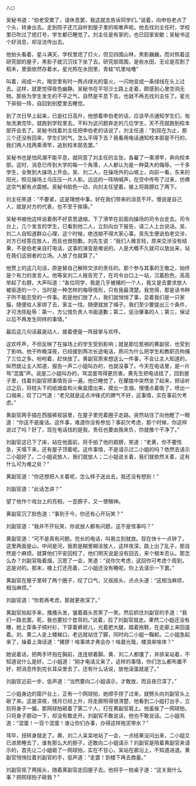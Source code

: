     八〇 

   吴秘书道：“伯老受累了，请休息罢，我这就去告诉同学们。”说着，向申伯老点了个头，转身出去。走到院子还兀自听到屋子里的咳嗽声呢。他去找刘主任时，学校里已吹过了熄灯号，学生都已睡觉了。刘主任是有家的，也已回家安歇；吴秘书这个好消息，却没法传出去。

   他抬头看着，星斗满天，学校里熄了灯火，但见四围山林，黑影巍巍，而对照着这研究部的屋子，黑影子就沉沉往下坐了去。研究部周围，是些水田，无论是否割了稻禾，里面依然存着水，星光照在水田里，青蛙“叽里咕噜”

   叫着，闹成一片。暗空里有时一两点绿光的萤火，一闪地变成一条绿线在头上过去。这样，就更觉得夜色幽静。吴秘书在平坦沙土路上走着，颇感到心里空洞无物。那些为学生发生的不平之气，自然是平息下去，也就不再去找刘主任了。星光下徘徊一阵，自回到别墅里去睡觉。

   到了次日早上起来，已是红日高升，他想着申伯老的话，应该早点通知学生们，匆匆洗漱完毕，就跑到学校里去。不料为这问题奔走的几位学生，天不亮就跑到校本部开会去了。吴秘书找着刘主任把申伯老的话说了，刘主任道：“到现在为止，那三个还没有回来，学生们的气，怎么平得下去？我看用电话通知校本部是不行的，我们两人找两乘滑竿，追到校本部去罢。”

   吴秘书也是怕风潮不能平息，就同意了刘主任的主张，各雇了一乘滑竿，奔向校本部。这时，消息已传到大学的每一个角落，人人都认为是一种莫大的侮辱。一千多学生，全聚到大操场上开会。吴、刘二人，在操场外的山坡上，向前一看，东来的阳光，照见操场上乌压压一片人影。远远的一阵呐喊声，在空中传布了过来，仿佛这空气都有点震撼。吴秘书脸色一动，向刘主任望着，接上将肩膀扛了两下。

   刘主任笑道：“不要紧，这是理想中事。好在我们带来的消息不坏。慢说是自己人，就是对方的代表，也不至于挨揍。”

   吴秘书被他这样说着倒不好意思退缩，下了滑竿在前面向操场的司令台走去。司令台上，几个发言的学生，已看到他二人，立刻向台下报告，请二人上台说话。吴、刘二人自知道群众心理，这个时候，绝违拗不得大家心事。吴先生便说伯老交涉，对方已经答应放人，而且也很抱歉。刘先生说：“我们人微言轻，原来交涉没有结果，不是伯老亲自打电话，这事的演变是难说的。人是大概不久就可以放出来，站在我们这弱者的立场。人放了也就算了。”

   他赘上的这几句话，原是替自己解除交涉的责任的。那个参与其事的王敬之，始终是个有力的发言人。他等吴刘二人报告完了，在司令台口上一站，沉着脸色，高高举起了右膀，大声叫道：“各位同学，我是几乎被捕的一个人，我又是去要求放人被驱逐的一个，当时是一种怎样的侮辱情形，只有我最清楚。我觉得，那是读书种子所不能忍受的一件事。若是他们放了人，我们就悄悄了事，显着我们是一只家猫，随便给人家绑了去，家主一找，随便就放了绳子。我们至少要提出三个条件，才可洗除耻辱：第一，方公馆负责人书面道歉；第二，惩治肇事的人；第三，保证以后不再发生同样的事情。”

   最后这几句话最是动人，接着便是一阵鼓掌与欢呼。

   这欢呼声，不但反映了在操场上的学生受到影响；就是那位惹祸的黄副官，也受到了影响。他于昨晚深夜，已经接到两次长途电话，质问为什么把学生和教职员拘捕了三位之多。吩咐着，赶快放了。黄副官原来想这么一件事，不会让主人知道的。纵然就让主人知道，报告一声二小姐叫办的，也就没事了。今天在电话里，是一片骂“混蛋”声。说是二小姐叫办的，骂混蛋骂得更厉害。黄先生把电话挂了，回到屋子里，找着刘副官把事情告诉一遍。他已睡觉了，在朦胧中突然坐了起来，把话听过之后，将枕头下的纸烟盒和火柴盒摸出来，摸出一支烟，慢慢点着吸了，喷出一口烟来，叹了口气道：“老兄就是这点冲锋式的脾气不好，这事情，实在事前欠考虑。”

   黄副官两手插在西服裤衩袋里，在屋子里兜着圈子走路。突然站住了向他瞪了一眼道：“你这不是废话。这件事，难道你没有参加？事前欠考虑，那个时候，你这样说过了吗？好了，现在电话找的是我，责任也要由我来负，你就推个干净了。”

   刘副官这已下了床，站在他面前，将手拍了他的肩膀，笑道：“老黄，你不要性急，天塌下来，还有屋子顶着呢。这件事情，不是请示过二小姐的吗？依然去请示二小姐好了。二小姐说放人，我们就放人；二小姐说关着，我们就依然关着，这有什么可为难之处？”

   黄副官道：“你还想把人关着呢，怎么样子送出去，我还没有想到！”

   刘副官道：“此话怎讲？”

   望了他作个戏台上的亮相，一歪膀子，又一使眼神。

   黄副官沉了脸色道：“事到于今，你还有心开玩笑？”

   刘副官道：“我并不开玩笑，你说放人都有问题，这不是怪事吗？”

   黄副官道：“可不是真有问题。完长的电话，叫我立刻就放。现在快十一点钟了，这里两面是山，中间是河，我若是糊里糊涂放人，这样夜深，路上出了乱子，那自然是个麻烦。就算他们平安回校了，他们明天说是没有回去，来个根本否认。那怎么办？刘副官吸着烟，沉思了一会，笑道：“说你欠考虑，这回你可考虑个周到，这是对的。那末，楼上灯还亮着，二小姐还没有睡呢，你上去请示一下罢。”

   黄副官在屋子里转了两个圈子，叹了口气，又摇摇头，点点头道：“这相当麻烦，相当麻烦。”

   刘副官道：“你若再考虑，那就更夜深了。”

   黄副官抬起手来，搔搔头发，皱着眉头苦笑了一笑。然后抓住刘副官的手道：“我们一路去罢。死，我也要拉个垫背的。”说着，拉了刘副官就走。果然二小姐还没有睡，她上穿条子绸衬衫，下穿着裤衩儿，光着肥大腿，踏着拖鞋，在走廊上来回遛着。刘、黄二人走上楼梯口，老远就站住了脚，同时向二小姐一鞠躬。二小姐急起来了，操着上海话道：“猪猡！啥事体才弗会办！啥晨光哉，楼浪来啥体？”

   她说着话，把两手环抱在胸前，连连顿着脚。黄、刘二人都僵了，并排呆站着，不知道说什么是好。二小姐道：“刚才电话又来了，这样的事情，你们怎么都布置不好，把消息传到完长耳朵里去了。还有什么话说，放他滚蛋就是了。”

   刘副官近前一步，低声道：“当然要向二小姐请示，才敢放，而且夜已深了。”

   二小姐身边的窗户台上，正有一个网球拍，她顺手捞了过来，就劈头向刘副官头上砸了来。这是深夜，残月已经上升，将走廊照得很清楚，他看到二小姐打出手，立刻将身子一偏，那网球拍砸着了第二个人，打在黄副官肩上。他虽挨了一网球拍，只将身子颤动一下，却没有敢走开。刘副官不敢说话，他也不敢说话。二小姐骂道：“混蛋！一百个混蛋！谁让你们办事，办得这样拖泥带水？”

   骂毕，扭转身就走了。黄、刘二人呆呆地站了一会，一点结果没问出来，二小姐又已进房睡去了，谁有那么大的胆子，还敢向二小姐请示？刘副官是陪着黄副官来请示的，首先让二小姐砸了一网球拍，实在不甘心，呆站在廊沿上，不知道进退。黄副官悄悄拉着刘副官的手，低声道：“走罢！到楼下再去商量。”

   刘副官摇了两摇头，随着黄副官走回屋子去。他将手一拍桌子道：“这关我什么事？把网球拍子砸我？”

